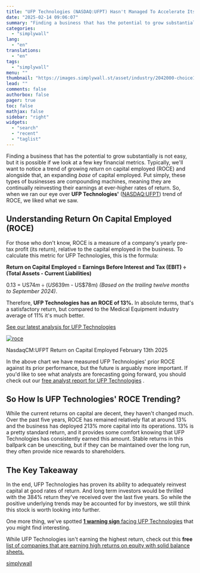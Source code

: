 ```yaml
---
title: "UFP Technologies (NASDAQ:UFPT) Hasn't Managed To Accelerate Its Returns"
date: "2025-02-14 09:06:07"
summary: "Finding a business that has the potential to grow substantially is not easy, but it is possible if we look at a few key financial metrics. Typically, we'll want to notice a trend of growing return on capital employed (ROCE) and alongside that, an expanding base of capital employed. Put..."
categories:
  - "simplywall"
lang:
  - "en"
translations:
  - "en"
tags:
  - "simplywall"
menu: ""
thumbnail: "https://images.simplywall.st/asset/industry/2042000-choice1-main-header/1585186562856"
lead: ""
comments: false
authorbox: false
pager: true
toc: false
mathjax: false
sidebar: "right"
widgets:
  - "search"
  - "recent"
  - "taglist"
---
```


Finding a business that has the potential to grow substantially is not easy, but it is possible if we look at a few key financial metrics. Typically, we'll want to notice a trend of growing *return* on capital employed (ROCE) and alongside that, an expanding *base* of capital employed. Put simply, these types of businesses are compounding machines, meaning they are continually reinvesting their earnings at ever-higher rates of return. So, when we ran our eye over **UFP Technologies'** ([NASDAQ:UFPT](https://simplywall.st/stocks/us/healthcare/nasdaq-ufpt/ufp-technologies)) trend of ROCE, we liked what we saw.

Understanding Return On Capital Employed (ROCE)
-----------------------------------------------

For those who don't know, ROCE is a measure of a company's yearly pre-tax profit (its return), relative to the capital employed in the business. To calculate this metric for UFP Technologies, this is the formula:

**Return on Capital Employed = Earnings Before Interest and Tax (EBIT) ÷ (Total Assets - Current Liabilities)**

0.13 = US$74m ÷ (US$639m - US$78m) *(Based on the trailing twelve months to September 2024)*.

Therefore, **UFP Technologies has an ROCE of 13%.** In absolute terms, that's a satisfactory return, but compared to the Medical Equipment industry average of 11% it's much better.

 [See our latest analysis for UFP Technologies](https://simplywall.st/stocks/us/healthcare/nasdaq-ufpt/ufp-technologies) 

[![roce](https://images.simplywall.st/asset/chart/340904-roce-1-dark/1739473658757)](https://simplywall.st/stocks/us/healthcare/nasdaq-ufpt/ufp-technologies)

NasdaqCM:UFPT Return on Capital Employed February 13th 2025

In the above chart we have measured UFP Technologies' prior ROCE against its prior performance, but the future is arguably more important. If you'd like to see what analysts are forecasting going forward, you should check out our [free analyst report for UFP Technologies](https://simplywall.st/stocks/us/healthcare/nasdaq-ufpt/ufp-technologies/future) .

So How Is UFP Technologies' ROCE Trending?
------------------------------------------

While the current returns on capital are decent, they haven't changed much. Over the past five years, ROCE has remained relatively flat at around 13% and the business has deployed 213% more capital into its operations. 13% is a pretty standard return, and it provides some comfort knowing that UFP Technologies has consistently earned this amount. Stable returns in this ballpark can be unexciting, but if they can be maintained over the long run, they often provide nice rewards to shareholders.

The Key Takeaway
----------------

In the end, UFP Technologies has proven its ability to adequately reinvest capital at good rates of return. And long term investors would be thrilled with the 384% return they've received over the last five years. So while the positive underlying trends may be accounted for by investors, we still think this stock is worth looking into further.

One more thing, we've spotted  [**1 warning sign**  facing UFP Technologies](https://simplywall.st/stocks/us/healthcare/nasdaq-ufpt/ufp-technologies) that you might find interesting.

While UFP Technologies isn't earning the highest return, check out this **free** [list of companies that are earning high returns on equity with solid balance sheets.](https://simplywall.st/discover/investing-ideas/10146/solid-balance-sheet-and-fundamentals/global)

[simplywall](https://simplywall.st/stocks/us/healthcare/nasdaq-ufpt/ufp-technologies/news/ufp-technologies-nasdaqufpt-hasnt-managed-to-accelerate-its)
